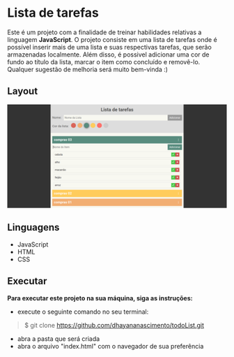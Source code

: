 # Lista de tarefas
Este é um projeto com a finalidade de treinar habilidades relativas a linguagem **JavaScript**. O projeto consiste em uma lista de tarefas onde é possível inserir mais de uma lista e suas respectivas tarefas, que serão armazenadas localmente. Além disso, é possivel adicionar uma cor de fundo ao título da lista, marcar o item como concluído e removê-lo. Qualquer sugestão de melhoria será muito bem-vinda :)

## Layout
<img src="img.png" alt="imagem">

## Linguagens
* JavaScript
* HTML
* CSS

## Executar
**Para executar este projeto na sua máquina, siga as instruções:**
* execute o seguinte comando no seu terminal: 
> $ git clone https://github.com/dhayananascimento/todoList.git
* abra a pasta que será  criada
* abra o arquivo "index.html" com o navegador de sua preferência
